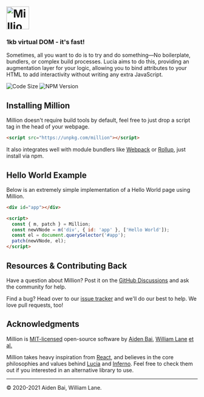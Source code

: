 # <img src="https://raw.githubusercontent.com/millionjs/million/main/.github/assets/logo.svg" height="60" alt="Million Logo" aria-label="Million Logo" />

### 1kb virtual DOM - it's fast!

Sometimes, all you want to do is to try and do something—No boilerplate, bundlers, or complex build processes. Lucia aims to do this, providing an augmentation layer for your logic, allowing you to bind attributes to your HTML to add interactivity without writing any extra JavaScript.

![Code Size](https://badgen.net/badgesize/brotli/https/unpkg.com/million?style=flat-square&label=size) ![NPM Version](https://img.shields.io/npm/v/million?style=flat-square)

## Installing Million

Million doesn't require build tools by default, feel free to just drop a script tag in the head of your webpage.

```html
<script src="https://unpkg.com/million"></script>
```

It also integrates well with module bundlers like [Webpack](https://webpack.js.org/) or [Rollup](https://rollupjs.org/), just install via npm.

## Hello World Example

Below is an extremely simple implementation of a Hello World page using Million.

```html
<div id="app"></div>

<script>
  const { m, patch } = Million;
  const newVNode = m('div', { id: 'app' }, ['Hello World']);
  const el = document.querySelector('#app');
  patch(newVNode, el);
</script>
```

## Resources & Contributing Back

Have a question about Million? Post it on the [GitHub Discussions](https://github.com/millionjs/million/discussions) and ask the community for help.

Find a bug? Head over to our [issue tracker](https://github.com/millionjs/million/issues) and we'll do our best to help. We love pull requests, too!

## Acknowledgments

Million is [MIT-licensed](LICENSE) open-source software by [Aiden Bai](https://github.com/aidenybai), [William Lane](https://github.com/willdoescode) [et al.](https://github.com/aidenybai/lucia/graphs/contributors)

Million takes heavy inspiration from [React](https://github.com/facebook/react), and believes in the core philosophies and values behind [Lucia](https://github.com/aidenybai/lucia) and [Inferno](https://github.com/infernojs/inferno). Feel free to check them out if you interested in an alternative library to use.

---

© 2020-2021 Aiden Bai, William Lane.
